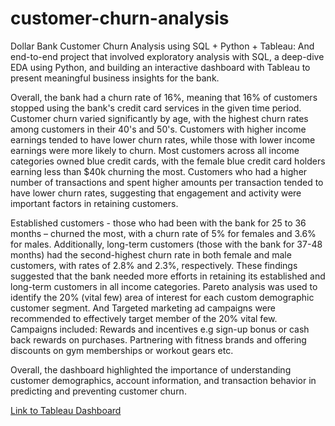 # customer-churn-analysis
Dollar Bank Customer Churn Analysis using SQL + Python + Tableau:  And end-to-end project that involved exploratory analysis with SQL, a deep-dive EDA using Python, and building an interactive dashboard with Tableau to present meaningful business insights for the bank. 

Overall, the bank had a churn rate of 16%, meaning that 16% of customers stopped using the bank's credit card services in the given time period. Customer churn varied significantly by age, with the highest churn rates among customers in their 40's and 50's.
Customers with higher income earnings tended to have lower churn rates, while those with lower income earnings were more likely to churn. Most customers across all income categories owned blue credit cards, with the female blue credit card holders earning less than $40k churning the most. Customers who had a higher number of transactions and spent higher amounts per transaction tended to have lower churn rates, suggesting that engagement and activity were important factors in retaining customers.

Established customers - those who had been with the bank for 25 to 36 months – churned the most, with a churn rate of 5% for females and 3.6% for males. Additionally, long-term customers (those with the bank for 37-48 months) had the second-highest churn rate in both female and male customers, with rates of 2.8% and 2.3%, respectively. These findings suggested that the bank needed more efforts in retaining its established and long-term customers in all income categories. Pareto analysis was used to identify the 20% (vital few) area of interest for each custom demographic customer segment. And Targeted marketing ad campaigns were recommended to effectively target member of the 20% vital few. Campaigns included: Rewards and incentives e.g sign-up bonus or cash back rewards on purchases. Partnering with fitness brands and offering discounts on gym memberships or workout gears etc.

Overall, the dashboard highlighted the importance of understanding customer demographics, account information, and transaction behavior in predicting and preventing customer churn.

[Link to Tableau Dashboard](https://public.tableau.com/app/profile/nsikan.udoma/viz/DollarBankCustomerChurnDashboard/CustomerChurnDashboard)
